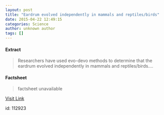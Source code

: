 ```yaml
---
layout: post
title: "Eardrum evolved independently in mammals and reptiles/birds"
date: 2015-04-22 12:49:15
categories: Science
author: unknown author
tags: []
---
```



#### Extract
>Researchers have used evo-devo methods to determine that the eardrum evolved independently in mammals and reptiles/birds....

#### Factsheet
>factsheet unavailable

[Visit Link](http://feeds.sciencedaily.com/~r/sciencedaily/~3/-BZLwQl9N3Y/150422084915.htm)

id:  112923
